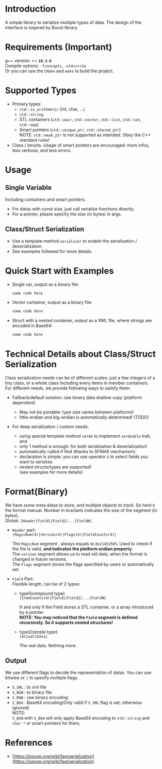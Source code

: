 # Introduction
A simple library to serialize multiple types of data. The design of the interface is inspired by Boost library.

# Requirements **(Important)**
g++ version: >= **`10.3.0`**  
Compile options: `-fconcepts`, `-std=c++2a`  
Or you can use the `CMake` and `make` to build the project.  

# Supported Types
+ Primary types:
	+ `std::is_arithmetic` (int, char, ...)
	+ `std::string` 
	+ STL containers (`std::pair`, `std::vector`, `std::list`, `std::set`, `std::map`)
	+ Smart pointers (`std::unique_ptr`, `std::shared_ptr`)   
  	NOTE: `std::weak_ptr` is not supported as intended. Obey the C++ standard rules!
+ Class / structs.
Usage of smart pointers are encouraged: more infos, less verbose, and less errors.

# Usage
## Single Variable
Including containers and smart pointers.
+ For datas with const size, just call serialize functions directly. 
+ For a pointer, please specify the size (in bytes) in args.

## Class/Struct Serialization
+ Use a template method `serializer` to enable the serialization / deserialization.
+ See examples followed for more details.

# Quick Start with Examples 
+ Single var, output as a binary file:
	```cpp
	some code here
	```
+ Vector container, output as a binary file:
 	```cpp
	some code here
	```
+ Struct with a nested container, output as a XML file, where strings are encoded in Base64:
 	```cpp
	some code here
	```

# Technical Details about Class/Struct Serialization
Class serialization needs can be of different scales: just a few integers of a tiny class, or a whole class including every items in member containers.  
For different needs, we provide following ways to satisfy them:  
+ Fallback/default solution: raw binary data shallow copy (platform dependent)
	+ May not be portable: type size varies between platforms!
	+ little-endian and big-endian is automatically determined! (TODO)

+ For deep serialization / custom needs:
	+ using special template method `serde` to implement `serdeable` trait, and
	+ only 1 method is enough: for both serialization & deserialization!
	+ automatically called if find (thanks to SFINAE mechanism).
	+ declaration is simple: you can use operator `&` to select fields you want to serialize.
	+ nested structs/types are supported!  
	(see examples for more details)

# Format(Binary)
We have some meta datas to store, and multiple objects to track. So here's the format manual. Number in brackets indicates the size of the segment (in bytes).  
Global: `|Header|Field1|Field2|...|FieldN|`
+ `Header` part:  
`|MagicNum(4)|Version(4)|Flags(4)|FieldCounts(4)|`    

	The `MagicNum` segment : always equals to `0x21452505`. Used to check if the file is valid, **and indicates the platform endian property.**  
	The `version` segment allows us to read old data, when the format is changed in future versions.  
	The `Flags` segment stores the flags specified by users or automatically set.  

+ `Field` Part:  
Flexible length, can be of 2 types:
	+ type1(compound type):   
	`|ItemCounts(4)|Field1|Field2|...|FieldN|`  

		If and only if the Field stores a STL container, or a array introduced by a pointer.    
		**NOTE: You may noticed that the `Field` segment is defined recursively. So it supports nested structures!**

	+ type2(simple type):   
	`|ActuallData|`  

		The real data. Nothing more.

## Output
We use different flags to decide the representation of datas. You can use bitwise or `|` to specify multiple flags.
+ `S_XML` : to xml file  
+ `S_BIN` : to binary file  
+ `S_RAW` : raw binary encoding  
+ `S_B64` : Base64 encoding(Only valid if `S_XML` flag is set; otherwise ignored)  
NOTE:  
 `S_BIN` with `S_B64` will only apply Base64 encoding to  `std::string` and `char *` or smart pointers for them;  


# References
+ [https://isocpp.org/wiki/faq/serialization](https://isocpp.org/wiki/faq/serialization)